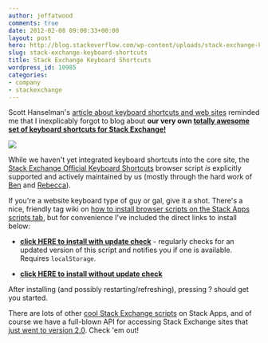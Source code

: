 ```yaml
---
author: jeffatwood
comments: true
date: 2012-02-08 09:00:33+00:00
layout: post
hero: http://blog.stackoverflow.com/wp-content/uploads/stack-exchange-keyboard-shortcuts.png
slug: stack-exchange-keyboard-shortcuts
title: Stack Exchange Keyboard Shortcuts
wordpress_id: 10985
categories:
- company
- stackexchange
---
```


Scott Hanselman's [article about keyboard shortcuts and web sites](http://www.hanselman.com/blog/TheWebIsTheNewTerminalAreYouUsingTheWebsKeyboardShortcutsAndHotkeys.aspx) reminded me that I inexplicably forgot to blog about **our very own [totally awesome set of keyboard shortcuts for Stack Exchange!](http://stackapps.com/questions/2567/official-keyboard-shortcuts)**

[![](http://blog.stackoverflow.com/wp-content/uploads/stack-exchange-keyboard-shortcuts.png)](http://stackapps.com/questions/2567/official-keyboard-shortcuts)

While we haven't yet integrated keyboard shortcuts into the core site, the [Stack Exchange Official Keyboard Shortcuts](http://stackapps.com/questions/2567/official-keyboard-shortcuts) browser script _is_ explicitly supported and actively maintained by us (mostly through the hard work of [Ben](http://stackexchange.com/users/40051/balpha) and [Rebecca](http://stackexchange.com/users/60791/rebecca-chernoff)).

If you're a website keyboard type of guy or gal, give it a shot. There's a nice, friendly tag wiki on [how to install browser scripts on the Stack Apps scripts tab](http://stackapps.com/tags/script/info), but for convenience I've included the direct links to install below:





  * [**click HERE to install with update check**](https://bitbucket.org/balpha/se-keyboard-shortcuts/raw/tip/sekeys.updating.user.js) - regularly checks for an updated version of this script and notifies you if one is available. Requires `localStorage`.


  * [**click HERE to install without update check**](https://bitbucket.org/balpha/se-keyboard-shortcuts/raw/tip/sekeys.user.js)



After installing (and possibly restarting/refreshing), pressing ? should get you started.

There are lots of other [cool Stack Exchange scripts](http://blog.stackoverflow.com/2011/02/stack-apps-and-scripts/) on Stack Apps, and of course we have a full-blown API for accessing Stack Exchange sites that [just went to version 2.0](http://blog.stackoverflow.com/2012/02/stack-exchange-api-v2-0-no-longer-beta/). Check 'em out!

